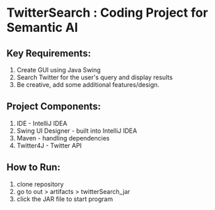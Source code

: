 # TwitterSearch : Coding Project for Semantic AI

## Key Requirements:
1. Create GUI using Java Swing
2. Search Twitter for the user's query and display results
3. Be creative, add some additional features/design. 

## Project Components: 
1. IDE -  IntelliJ IDEA
2. Swing UI Designer - built into IntelliJ IDEA
3. Maven - handling dependencies
4. Twitter4J - Twitter API

## How to Run:
1. clone repository
2. go to out > artifacts > twitterSearch_jar
3. click the JAR file to start program
